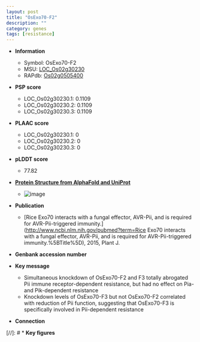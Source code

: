 ```yaml
---
layout: post
title: "OsExo70-F2"
description: ""
category: genes
tags: [resistance]
---
```


* **Information**  
    + Symbol: OsExo70-F2  
    + MSU: [LOC_Os02g30230](http://rice.plantbiology.msu.edu/cgi-bin/ORF_infopage.cgi?orf=LOC_Os02g30230)  
    + RAPdb: [Os02g0505400](http://rapdb.dna.affrc.go.jp/viewer/gbrowse_details/irgsp1?name=Os02g0505400)  

* **PSP score**  
    + LOC_Os02g30230.1: 0.1109 
    + LOC_Os02g30230.2: 0.1109 
    + LOC_Os02g30230.3: 0.1109 

* **PLAAC score**  
    + LOC_Os02g30230.1: 0 
    + LOC_Os02g30230.2: 0 
    + LOC_Os02g30230.3: 0 

* **pLDDT score**
    + 77.82

* **[Protein Structure from AlphaFold and UniProt](https://www.uniprot.org/uniprotkb/Q6K647/entry#structure)**
    + ![image](https://ricepsp.github.io/images/Q6/AF-Q6K647-F1.png)

* **Publication**  
    + [Rice Exo70 interacts with a fungal effector, AVR-Pii, and is required for AVR-Pii-triggered immunity.](http://www.ncbi.nlm.nih.gov/pubmed?term=Rice Exo70 interacts with a fungal effector, AVR-Pii, and is required for AVR-Pii-triggered immunity.%5BTitle%5D), 2015, Plant J.

* **Genbank accession number**  

* **Key message**  
    + Simultaneous knockdown of OsExo70-F2 and F3 totally abrogated Pii immune receptor-dependent resistance, but had no effect on Pia- and Pik-dependent resistance
    + Knockdown levels of OsExo70-F3 but not OsExo70-F2 correlated with reduction of Pii function, suggesting that OsExo70-F3 is specifically involved in Pii-dependent resistance

* **Connection**  

[//]: # * **Key figures**  


